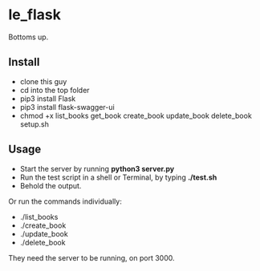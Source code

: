 # le_flask

Bottoms up.

## Install
* clone this guy
* cd into the top folder 
* pip3 install Flask
* pip3 install flask-swagger-ui
* chmod +x list_books get_book create_book update_book delete_book setup.sh

## Usage
* Start the server by running __python3 server.py__
* Run the test script in a shell or Terminal, by typing __./test.sh__
* Behold the output.

Or run the commands individually:
* ./list_books
* ./create_book
* ./update_book
* ./delete_book

They need the server to be running, on port 3000.
